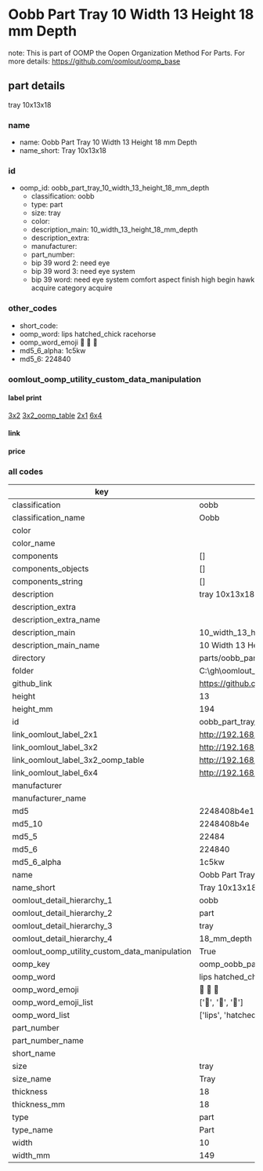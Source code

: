 # Oobb Part Tray 10 Width 13 Height 18 mm Depth  

note: This is part of OOMP the Oopen Organization Method For Parts. For more details: https://github.com/oomlout/oomp_base

##  part details
  



tray 10x13x18



### name
* name: Oobb Part Tray 10 Width 13 Height 18 mm Depth
* name_short: Tray 10x13x18 
### id
* oomp_id: oobb_part_tray_10_width_13_height_18_mm_depth
  * classification: oobb
  * type: part
  * size: tray
  * color: 
  * description_main: 10_width_13_height_18_mm_depth
  * description_extra: 
  * manufacturer: 
  * part_number: 
  * bip 39 word 2: need eye
  * bip 39 word 3: need eye system
  * bip 39 word: need eye system comfort aspect finish high begin hawk acquire category acquire

### other_codes
* short_code: 
* oomp_word: lips hatched_chick racehorse
* oomp_word_emoji :lips: :hatched_chick: :racehorse:
* md5_6_alpha: 1c5kw
* md5_6: 224840






### oomlout_oomp_utility_custom_data_manipulation
#### label print
[3x2](http://192.168.1.245:1112/?label=oomp%201c5kw)
[3x2_oomp_table](http://192.168.1.108:1112/?label=oomp%201c5kw)
[2x1](http://192.168.1.242:1112/?label=oomp%201c5kw)
[6x4](http://192.168.1.55:1112/?label=oomp%201c5kw)    

#### link

                              

#### price







### all codes 
| key | value |  
| --- | --- |  
| classification | oobb |  
| classification_name | Oobb |  
| color |  |  
| color_name |  |  
| components | [] |  
| components_objects | [] |  
| components_string | [] |  
| description | tray 10x13x18 |  
| description_extra |  |  
| description_extra_name |  |  
| description_main | 10_width_13_height_18_mm_depth |  
| description_main_name | 10 Width 13 Height 18 mm Depth |  
| directory | parts/oobb_part_tray_10_width_13_height_18_mm_depth |  
| folder | C:\gh\oomlout_oobb_version_4_generated_parts\parts\oobb_part_tray_10_width_13_height_18_mm_depth |  
| github_link | https://github.com/oomlout/oomlout_oomp_part_src/tree/main/parts/oobb_part_tray_10_width_13_height_18_mm_depth |  
| height | 13 |  
| height_mm | 194 |  
| id | oobb_part_tray_10_width_13_height_18_mm_depth |  
| link_oomlout_label_2x1 | http://192.168.1.242:1112/?label=oomp%201c5kw |  
| link_oomlout_label_3x2 | http://192.168.1.245:1112/?label=oomp%201c5kw |  
| link_oomlout_label_3x2_oomp_table | http://192.168.1.108:1112/?label=oomp%201c5kw |  
| link_oomlout_label_6x4 | http://192.168.1.55:1112/?label=oomp%201c5kw |  
| manufacturer |  |  
| manufacturer_name |  |  
| md5 | 2248408b4e144d715c06b2e3b9944c9e |  
| md5_10 | 2248408b4e |  
| md5_5 | 22484 |  
| md5_6 | 224840 |  
| md5_6_alpha | 1c5kw |  
| name | Oobb Part Tray 10 Width 13 Height 18 mm Depth |  
| name_short | Tray 10x13x18  |  
| oomlout_detail_hierarchy_1 | oobb |  
| oomlout_detail_hierarchy_2 | part |  
| oomlout_detail_hierarchy_3 | tray |  
| oomlout_detail_hierarchy_4 | 18_mm_depth |  
| oomlout_oomp_utility_custom_data_manipulation | True |  
| oomp_key | oomp_oobb_part_tray_10_width_13_height_18_mm_depth |  
| oomp_word | lips hatched_chick racehorse |  
| oomp_word_emoji | :lips: :hatched_chick: :racehorse: |  
| oomp_word_emoji_list | [':lips:', ':hatched_chick:', ':racehorse:'] |  
| oomp_word_list | ['lips', 'hatched_chick', 'racehorse'] |  
| part_number |  |  
| part_number_name |  |  
| short_name |  |  
| size | tray |  
| size_name | Tray |  
| thickness | 18 |  
| thickness_mm | 18 |  
| type | part |  
| type_name | Part |  
| width | 10 |  
| width_mm | 149 |  
